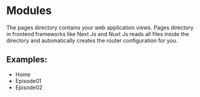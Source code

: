 # Modules
The pages directory contains your web application views. Pages directory in frontend frameworks like Next Js and Nuxt Js reads all files inside the directory and automatically creates the router configuration for you.

## Examples:

- Home
- Episode01
- Episode02
